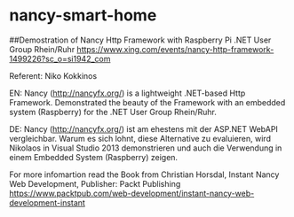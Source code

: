 # nancy-smart-home

##Demostration of Nancy Http Framework with Raspberry Pi .NET User Group Rhein/Ruhr
https://www.xing.com/events/nancy-http-framework-1499226?sc_o=si1942_com

Referent: Niko Kokkinos

EN:
Nancy (http://nancyfx.org/) is a lightweight .NET-based Http Framework.
Demonstrated the beauty of the Framework with an embedded system (Raspberry) for the .NET User Group Rhein/Ruhr.

DE:
Nancy (http://nancyfx.org/) ist am ehestens mit der ASP.NET WebAPI vergleichbar. 
Warum es sich lohnt, diese Alternative zu evaluieren, wird Nikolaos in Visual Studio 2013 demonstrieren 
und auch die Verwendung in einem Embedded System (Raspberry) zeigen.

For more infomartion read the Book from Christian Horsdal, Instant Nancy Web Development, Publisher: Packt Publishing
https://www.packtpub.com/web-development/instant-nancy-web-development-instant


